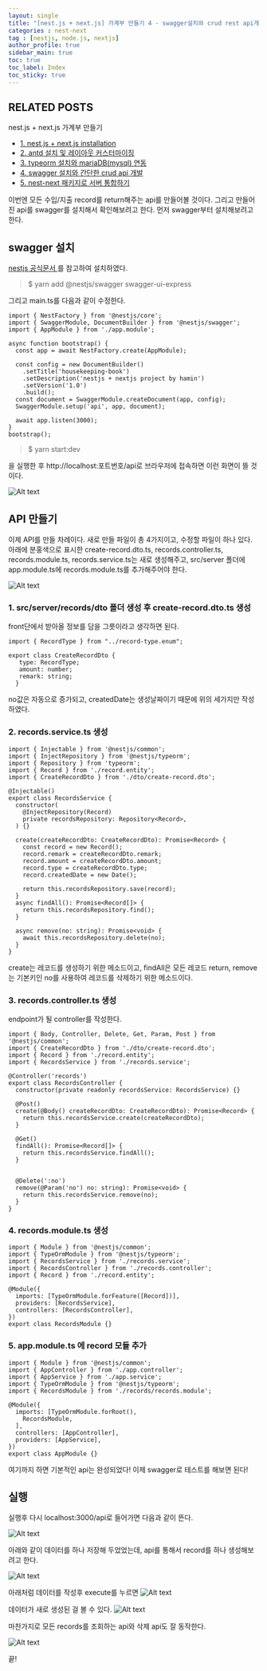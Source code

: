 ```yaml
---
layout: single
title: "[nest.js + next.js] 가계부 만들기 4 - swagger설치와 crud rest api개발"
categories : nest-next
tag : [nestjs, node.js, nextjs]
author_profile: true
sidebar_main: true
toc: true
toc_label: Index
toc_sticky: true
---
```

## RELATED POSTS  
nest.js + next.js 가계부 만들기                                            
- [1. nest.js + next.js installation](https://iamhmin.github.io/nest-next/housekeeping-book-1/) 
- [2. antd 설치 및 레이아웃 커스터마이징 ](https://iamhmin.github.io/nest-next/housekeeping-book-2/)       
- [3. typeorm 설치와 mariaDB(mysql) 연동 ](https://iamhmin.github.io/nest-next/housekeeping-book-3/) 
- [4. swagger 설치와 간단한 crud api 개발 ](https://iamhmin.github.io/nest-next/housekeeping-book-4/)  
- [5. nest-next 패키지로 서버 통합하기 ](https://iamhmin.github.io/nest-next/housekeeping-book-5/)  

이번엔 모든 수입/지출 record를 return해주는 api를 만들어볼 것이다. 
그리고 만들어진 api를 swagger를 설치해서 확인해보려고 한다. 
먼저 swagger부터 설치해보려고 한다.

## swagger 설치

[ nestjs 공식문서 ](https://docs.nestjs.com/openapi/introduction#setup-options/)를 참고하여 설치하였다.

>$ yarn add @nestjs/swagger swagger-ui-express

그리고 main.ts를 다음과 같이 수정한다.

```
import { NestFactory } from '@nestjs/core';
import { SwaggerModule, DocumentBuilder } from '@nestjs/swagger';
import { AppModule } from './app.module';

async function bootstrap() {
  const app = await NestFactory.create(AppModule);

  const config = new DocumentBuilder()
    .setTitle('housekeeping-book')
    .setDescription('nestjs + nextjs project by hamin')
    .setVersion('1.0')
    .build();
  const document = SwaggerModule.createDocument(app, config);
  SwaggerModule.setup('api', app, document);

  await app.listen(3000);
}
bootstrap();

```


>$ yarn start:dev

을 실행한 후 http://localhost:포트번호/api로 브라우저에 접속하면 이런 화면이 뜰 것이다.

![Alt text](/assets/images/20220527_113127956.png)



## API 만들기
이제 API를 만들 차례이다. 새로 만들 파일이 총 4가지이고, 수정할 파일이 하나 있다.
아래에 분홍색으로 표시한 create-record.dto.ts, records.controller.ts, records.module.ts, records.service.ts는 새로 생성해주고, src/server 폴더에 app.module.ts에 records.module.ts를 추가해주어야 한다.

![Alt text](/assets/images/20220527_120547492.png)

### 1. src/server/records/dto 폴더 생성 후 create-record.dto.ts 생성
front단에서 받아올 정보를 담을 그릇이라고 생각하면 된다. 

```
import { RecordType } from "../record-type.enum";

export class CreateRecordDto {
   type: RecordType;
   amount: number;
   remark: string;
  }
```

no값은 자동으로 증가되고, createdDate는 생성날짜이기 때문에 위의 세가지만 작성하였다.

### 2. records.service.ts 생성

```
import { Injectable } from '@nestjs/common';
import { InjectRepository } from '@nestjs/typeorm';
import { Repository } from 'typeorm';
import { Record } from './record.entity';
import { CreateRecordDto } from './dto/create-record.dto';

@Injectable()
export class RecordsService {
  constructor(
    @InjectRepository(Record)
    private recordsRepository: Repository<Record>,
  ) {}

  create(createRecordDto: CreateRecordDto): Promise<Record> {
    const record = new Record();
    record.remark = createRecordDto.remark;
    record.amount = createRecordDto.amount;
    record.type = createRecordDto.type;
    record.createdDate = new Date();

    return this.recordsRepository.save(record);
  }
  async findAll(): Promise<Record[]> {
    return this.recordsRepository.find();
  }

  async remove(no: string): Promise<void> {
    await this.recordsRepository.delete(no);
  }
}
```

create는 레코드를 생성하기 위한 메소드이고, findAll은 모든 레코드 return, remove는 기본키인 no를 사용하여 레코드를 삭제하기 위한 메소드이다.


### 3. records.controller.ts 생성
endpoint가 될 controller를 작성한다.

```
import { Body, Controller, Delete, Get, Param, Post } from '@nestjs/common';
import { CreateRecordDto } from './dto/create-record.dto';
import { Record } from './record.entity';
import { RecordsService } from './records.service';

@Controller('records')
export class RecordsController {
  constructor(private readonly recordsService: RecordsService) {}

  @Post()
  create(@Body() createRecordDto: CreateRecordDto): Promise<Record> {
    return this.recordsService.create(createRecordDto);
  }

  @Get()
  findAll(): Promise<Record[]> {
    return this.recordsService.findAll();
  }


  @Delete(':no')
  remove(@Param('no') no: string): Promise<void> {
    return this.recordsService.remove(no);
  }
}
```

### 4. records.module.ts 생성

```
import { Module } from '@nestjs/common';
import { TypeOrmModule } from '@nestjs/typeorm';
import { RecordsService } from './records.service';
import { RecordsController } from './records.controller';
import { Record } from './record.entity';

@Module({
  imports: [TypeOrmModule.forFeature([Record])],
  providers: [RecordsService],
  controllers: [RecordsController],
})
export class RecordsModule {}
```

### 5. app.module.ts 에 record 모듈 추가

```
import { Module } from '@nestjs/common';
import { AppController } from './app.controller';
import { AppService } from './app.service';
import { TypeOrmModule } from '@nestjs/typeorm';
import { RecordsModule } from './records/records.module';

@Module({
  imports: [TypeOrmModule.forRoot(), 
    RecordsModule,
  ],
  controllers: [AppController],
  providers: [AppService],
})
export class AppModule {}

```

여기까지 하면 기본적인 api는 완성되었다! 이제 swagger로 테스트를 해보면 된다!

## 실행

실행후 다시 localhost:3000/api로 들어가면 다음과 같이 뜬다.

![Alt text](/assets/images/20220527_122853886.png)

아래와 같이 데이터를 하나 저장해 두었었는데, api를 통해서 record를 하나 생성해보려고 한다.

![Alt text](/assets/images/20220527_122315233.png)

아래처럼 데이터를 작성후 execute를 누르면
![Alt text](/assets/images/20220527_123004171.png)

데이터가 새로 생성된 걸 볼 수 있다.
![Alt text](/assets/images/20220527_122516149.png)

마찬가지로 모든 records를 조회하는 api와 삭제 api도 잘 동작한다.

![Alt text](/assets/images/20220527_123711381.png)


끝!



